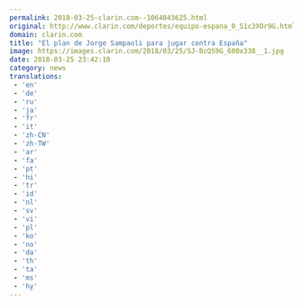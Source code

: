 ```yaml
---
permalink: 2018-03-25-clarin.com--1064043625.html
original: http://www.clarin.com/deportes/equipo-espana_0_S1c3XOr9G.html
domain: clarin.com
title: "El plan de Jorge Sampaoli para jugar contra España"
image: https://images.clarin.com/2018/03/25/SJ-BcQS9G_600x338__1.jpg
date: 2018-03-25 23:42:10
category: news
translations: 
 - 'en'
 - 'de'
 - 'ru'
 - 'ja'
 - 'fr'
 - 'it'
 - 'zh-CN'
 - 'zh-TW'
 - 'ar'
 - 'fa'
 - 'pt'
 - 'hi'
 - 'tr'
 - 'id'
 - 'nl'
 - 'sv'
 - 'vi'
 - 'pl'
 - 'ko'
 - 'no'
 - 'da'
 - 'th'
 - 'ta'
 - 'ms'
 - 'hy'
---
```



